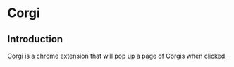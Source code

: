 Corgi
===

Introduction
---
[Corgi](https://chrome.google.com/webstore/detail/corgi/hdefhleknalfngicakbgokdgnibgkfle) is a chrome extension that will pop up a page of Corgis when clicked.
